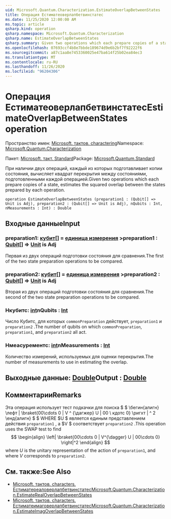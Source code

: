 ```yaml
---
uid: Microsoft.Quantum.Characterization.EstimateOverlapBetweenStates
title: Операция Естиматеоверлапбетвинстатес
ms.date: 11/25/2020 12:00:00 AM
ms.topic: article
qsharp.kind: operation
qsharp.namespace: Microsoft.Quantum.Characterization
qsharp.name: EstimateOverlapBetweenStates
qsharp.summary: Given two operations which each prepare copies of a state, estimates the squared overlap between the states prepared by each operation.
ms.openlocfilehash: 07693ccf4b8e7bbde189674d9e6b2bf7f92222f6
ms.sourcegitcommit: a87c1aa8e7453360025e47ba614f25b02ea84ec3
ms.translationtype: MT
ms.contentlocale: ru-RU
ms.lasthandoff: 11/26/2020
ms.locfileid: "96204306"
---
```

# <a name="estimateoverlapbetweenstates-operation"></a><span data-ttu-id="c0e1a-102">Операция Естиматеоверлапбетвинстатес</span><span class="sxs-lookup"><span data-stu-id="c0e1a-102">EstimateOverlapBetweenStates operation</span></span>

<span data-ttu-id="c0e1a-103">Пространство имен: [Microsoft. тактов. charactering](xref:Microsoft.Quantum.Characterization)</span><span class="sxs-lookup"><span data-stu-id="c0e1a-103">Namespace: [Microsoft.Quantum.Characterization](xref:Microsoft.Quantum.Characterization)</span></span>

<span data-ttu-id="c0e1a-104">Пакет: [Microsoft. такт. Standard](https://nuget.org/packages/Microsoft.Quantum.Standard)</span><span class="sxs-lookup"><span data-stu-id="c0e1a-104">Package: [Microsoft.Quantum.Standard](https://nuget.org/packages/Microsoft.Quantum.Standard)</span></span>


<span data-ttu-id="c0e1a-105">При наличии двух операций, каждый из которых подготавливает копии состояния, вычисляет квадрат перекрытия между состояниями, подготовленными каждой операцией.</span><span class="sxs-lookup"><span data-stu-id="c0e1a-105">Given two operations which each prepare copies of a state, estimates the squared overlap between the states prepared by each operation.</span></span>

```qsharp
operation EstimateOverlapBetweenStates (preparation1 : (Qubit[] => Unit is Adj), preparation2 : (Qubit[] => Unit is Adj), nQubits : Int, nMeasurements : Int) : Double
```


## <a name="input"></a><span data-ttu-id="c0e1a-106">Входные данные</span><span class="sxs-lookup"><span data-stu-id="c0e1a-106">Input</span></span>

### <a name="preparation1--qubit--unit--is-adj"></a><span data-ttu-id="c0e1a-107">preparation1: [кубит](xref:microsoft.quantum.lang-ref.qubit)[] = [единица измерения](xref:microsoft.quantum.lang-ref.unit) ></span><span class="sxs-lookup"><span data-stu-id="c0e1a-107">preparation1 : [Qubit](xref:microsoft.quantum.lang-ref.qubit)[] => [Unit](xref:microsoft.quantum.lang-ref.unit)  is Adj</span></span>

<span data-ttu-id="c0e1a-108">Первая из двух операций подготовки состояния для сравнения.</span><span class="sxs-lookup"><span data-stu-id="c0e1a-108">The first of the two state preparation operations to be compared.</span></span>


### <a name="preparation2--qubit--unit--is-adj"></a><span data-ttu-id="c0e1a-109">preparation2: [кубит](xref:microsoft.quantum.lang-ref.qubit)[] = [единица измерения](xref:microsoft.quantum.lang-ref.unit) ></span><span class="sxs-lookup"><span data-stu-id="c0e1a-109">preparation2 : [Qubit](xref:microsoft.quantum.lang-ref.qubit)[] => [Unit](xref:microsoft.quantum.lang-ref.unit)  is Adj</span></span>

<span data-ttu-id="c0e1a-110">Вторая из двух операций подготовки состояния для сравнения.</span><span class="sxs-lookup"><span data-stu-id="c0e1a-110">The second of the two state preparation operations to be compared.</span></span>


### <a name="nqubits--int"></a><span data-ttu-id="c0e1a-111">Нкубитс: [int](xref:microsoft.quantum.lang-ref.int)</span><span class="sxs-lookup"><span data-stu-id="c0e1a-111">nQubits : [Int](xref:microsoft.quantum.lang-ref.int)</span></span>

<span data-ttu-id="c0e1a-112">Число Кубитс, для которых `commonPreparation` действует, `preparation1` и `preparation2` .</span><span class="sxs-lookup"><span data-stu-id="c0e1a-112">The number of qubits on which `commonPreparation`, `preparation1`, and `preparation2` all act.</span></span>


### <a name="nmeasurements--int"></a><span data-ttu-id="c0e1a-113">Нмеасурементс: [int](xref:microsoft.quantum.lang-ref.int)</span><span class="sxs-lookup"><span data-stu-id="c0e1a-113">nMeasurements : [Int](xref:microsoft.quantum.lang-ref.int)</span></span>

<span data-ttu-id="c0e1a-114">Количество измерений, используемых для оценки перекрытия.</span><span class="sxs-lookup"><span data-stu-id="c0e1a-114">The number of measurements to use in estimating the overlap.</span></span>



## <a name="output--double"></a><span data-ttu-id="c0e1a-115">Выходные данные: [Double](xref:microsoft.quantum.lang-ref.double)</span><span class="sxs-lookup"><span data-stu-id="c0e1a-115">Output : [Double](xref:microsoft.quantum.lang-ref.double)</span></span>



## <a name="remarks"></a><span data-ttu-id="c0e1a-116">Комментарии</span><span class="sxs-lookup"><span data-stu-id="c0e1a-116">Remarks</span></span>

<span data-ttu-id="c0e1a-117">Эта операция использует тест подкачки для поиска $ $ \бегин{алигн} \лефт | \braket{00\cdots 0 | V ^ {\дагжер} U | 00 \ кдотс 0} \ригхт | ^ 2 \енд{алигн} $ $ WHERE $U $ является единым представлением действия `preparation1` , а $V $ соответствует `preparation2` .</span><span class="sxs-lookup"><span data-stu-id="c0e1a-117">This operation uses the SWAP test to find $$ \begin{align} \left| \braket{00\cdots 0 | V^{\dagger} U | 00\cdots 0} \right|^2 \end{align} $$ where $U$ is the unitary representation of the action of `preparation1`, and where $V$ corresponds to `preparation2`.</span></span>

## <a name="see-also"></a><span data-ttu-id="c0e1a-118">См. также:</span><span class="sxs-lookup"><span data-stu-id="c0e1a-118">See Also</span></span>

- [<span data-ttu-id="c0e1a-119">Microsoft. тактов. characters. Естиматереаловерлапбетвинстатес</span><span class="sxs-lookup"><span data-stu-id="c0e1a-119">Microsoft.Quantum.Characterization.EstimateRealOverlapBetweenStates</span></span>](xref:Microsoft.Quantum.Characterization.EstimateRealOverlapBetweenStates)
- [<span data-ttu-id="c0e1a-120">Microsoft. тактов. characters. Естиматеимаговерлапбетвинстатес</span><span class="sxs-lookup"><span data-stu-id="c0e1a-120">Microsoft.Quantum.Characterization.EstimateImagOverlapBetweenStates</span></span>](xref:Microsoft.Quantum.Characterization.EstimateImagOverlapBetweenStates)